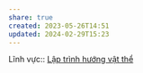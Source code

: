```yaml
---
share: true
created: 2023-05-26T14:51
updated: 2024-02-29T15:23
---
```

Lĩnh vực:: [Lập trình hướng vật thể](../L%C4%A9nh%20v%E1%BB%B1c/L%E1%BA%ADp%20tr%C3%ACnh%20h%C6%B0%E1%BB%9Bng%20v%E1%BA%ADt%20th%E1%BB%83.md)